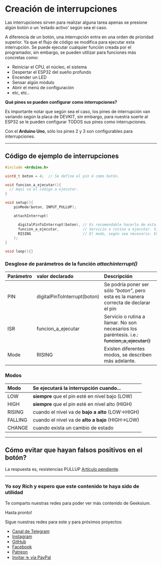 # Creación de interrupciones

Las interrupciones sirven para realizar alguna tarea apenas se presione algún botón o un 'estado activo' según sea el caso.

A diferencia de un botón, una interrupción entra en una orden de prioridad superior. Ya que el flujo de código se modifica para ejecutar esta interrupción. Se puede ejecutar cualquier función creada por el programador, sin embargo, se pueden utilizar para funciones más concretas como:

- Reiniciar el CPU, el núcleo, el sistema
- Despertar el ESP32 del sueño profundo
- Encender un LED
- Sensar algún módulo
- Abrir el menú de configuración
- etc, etc..

**Qué pines se pueden configurar como interrupciones?**

Es importante notar que según sea el caso, los pines de interrupción van variando según la placa de DEVKIT, sin embargo, para nuestra suerte al ESP32 se le pueden configurar TODOS sus pines como interrupciones.

Con el **Arduino Uno**, sólo los pines 2 y 3 son configurables para interrupciones.

---

## Código de ejemplo de interrupciones

``` cpp
#include <Arduino.h>

uint8_t boton = 4;  // Se define el pin 4 como botón.

void funcion_a_ejecutar(){
  // Aquí va el código a ejecutar.
}

void setup(){
    pinMode(boton, INPUT_PULLUP);

    attachInterrupt(

      digitalPinToInterrupt(boton), // Es recomendable hacerlo de esta manera.
      funcion_a_ejecutar,           // Servicio o rutina a ejecutar. Sin paréntesis.
      RISING                        // El modo, según sea necesario. Explico más adelante.
    );
}

void loop(){}

```

### Desglose de parámetros de la función _attachinterrupt()_

| Parámetro | valor declarado              | Descripción                                                  |
| :-------- | :--------------------------- | :----------------------------------------------------------- |
| PIN       | digitalPinToInterrupt(boton) | Se podría poner ser sólo _"boton"_, pero esta es la manera correcta de declarar el pin                |
| ISR       | funcion_a_ejecutar           | Servicio o rutina a llamar. No son necesarios los paréntesis. i.e.: ~~funcion_a_ejecutar()~~ |
| Mode      | RISING                       | Existen diferentes modos, se describen más adelante.                |

### Modos

| Modo    | Se ejecutará la interrupción cuando...            |
| :------ | :------------------------------------------------ |
| LOW     | **siempre** que el pin esté en nivel bajo (LOW)   |
| HIGH    | **siempre** que el pin esté en nivel alto (HIGH)  |
| RISING  | cuando el nivel va de **bajo a alto** (LOW->HIGH) |
| FALLING | cuando el nivel va de **alto a bajo** (HIGH->LOW) |
| CHANGE  | cuando exista un cambio de estado                 |

---

## Cómo evitar que hayan falsos positivos en el botón?

La respuesta es, resistencias PULLUP
[Artículo pendiente](https://github.com/geeksium).

---

### Yo soy Rich y espero que este contenido te haya sido de utilidad

Te comparto nuestras redes para poder ver más contenido de Geeksium.

Hasta pronto!

Sigue nuestras redes para este y para próximos proyectos:

- [Canal de Telegram](https://t.me/geeksium)
- [Instagram](https://instagram.com/geeksium)
- [GitHub](https://github.com/geeksium)
- [Facebook](https://facebook.com/geeksium)
- [Patreon](https://patreon.com/geeksium)
- [Invitar ☕ vía PayPal](https://paypal.me/richglz?country.x=MX&locale.x=es_XC)
